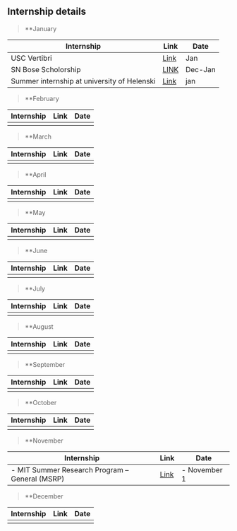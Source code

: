 
Internship details
---
> **January  

| Internship | Link | Date |
|------------|------|------|
|USC Vertibri|[Link](https://www.iusstf.org/program/iusstf-viterbi-program)|Jan|
|SN Bose Scholorship|[LINK](http://49.50.66.168/Program_Details.aspx?ProgramFor=2)|Dec-Jan|
|Summer internship at university of Helenski|[Link](https://www.helsinki.fi/en/computer-science/summer-internships-of-the-department-of-computer-science)|jan|


> **February

| Internship | Link | Date |
|------------|------|------|
|||


> **March

| Internship | Link | Date |
|------------|------|------|
|||


> **April

| Internship | Link | Date |
|------------|------|------|
|||


> **May

| Internship | Link | Date |
|------------|------|------|
|||


> **June

| Internship | Link | Date |
|------------|------|------|
|||


> **July

| Internship | Link | Date |
|------------|------|------|
|||


> **August

| Internship | Link | Date |
|------------|------|------|
|||


> **September


| Internship | Link | Date |
|------------|------|------|
|||


> **October

| Internship | Link | Date |
|------------|------|------|
|||


> **November

| Internship | Link | Date |
|------------|------|------|
|- MIT Summer Research Program – General (MSRP)| [Link](https://oge.mit.edu/graddiversity/msrp/) |- November 1|


> **December

| Internship | Link | Date |
|------------|------|------|
|||

      
